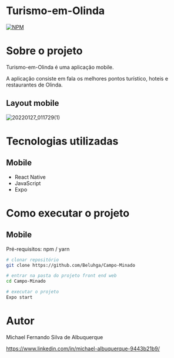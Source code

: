 # Turismo-em-Olinda

[![NPM](https://img.shields.io/npm/l/react)](https://github.com/Beluhga/Turismo-em-Olinda/blob/main/LICENSE) 

# Sobre o projeto

Turismo-em-Olinda é uma aplicação mobile.

A aplicação consiste em fala os melhores pontos turístico, hoteis e restaurantes de Olinda. 

## Layout mobile

![20220127_011729(1)](https://user-images.githubusercontent.com/82901722/151303907-65b61916-d4a6-4c13-b841-fb3e008e20d8.gif)

# Tecnologias utilizadas

## Mobile

- React Native
- JavaScript
- Expo

# Como executar o projeto

## Mobile
Pré-requisitos: npm / yarn

```bash
# clonar repositório
git clone https://github.com/Beluhga/Campo-Minado

# entrar na pasta do projeto front end web
cd Campo-Minado

# executar o projeto
Expo start
```

# Autor

Michael Fernando Silva de Albuquerque

https://www.linkedin.com/in/michael-albuquerque-9443b21b9/



